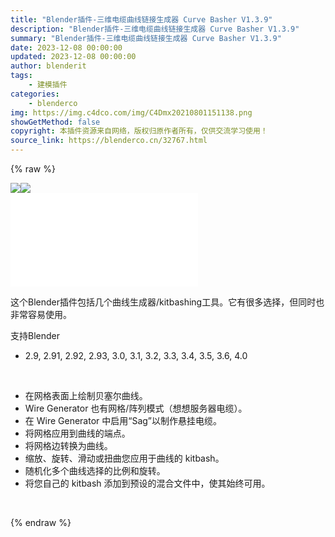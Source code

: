 ```yaml
---
title: "Blender插件-三维电缆曲线链接生成器 Curve Basher V1.3.9"
description: "Blender插件-三维电缆曲线链接生成器 Curve Basher V1.3.9"
summary: "Blender插件-三维电缆曲线链接生成器 Curve Basher V1.3.9"
date: 2023-12-08 00:00:00
updated: 2023-12-08 00:00:00
author: blenderit
tags: 
    - 建模插件
categories:
    - blenderco
img: https://img.c4dco.com/img/C4Dmx20210801151138.png
showGetMethod: false
copyright: 本插件资源来自网络，版权归原作者所有，仅供交流学习使用！
source_link: https://blenderco.cn/32767.html
---
```


{% raw %}
<p><img class="aligncenter" src="https://img.c4dco.com/img/C4Dmx20210801151138.png"><img class="aligncenter" src="https://img.c4dco.com/img/C4Dmx20210801151218.png"><br>
<iframe src="//player.bilibili.com/player.html?aid=547017601&amp;bvid=BV17q4y1p7h4&amp;cid=380784616&amp;page=1" frameborder="no" scrolling="no" allowfullscreen="allowfullscreen"> </iframe></p><p>这个Blender插件包括几个曲线生成器/kitbashing工具。它有很多选择，但同时也非常容易使用。</p><p>支持Blender</p><ul>
<li>2.9, 2.91, 2.92, 2.93, 3.0, 3.1, 3.2, 3.3, 3.4, 3.5, 3.6, 4.0</li>
</ul><p> </p><ul>
<li>在网格表面上绘制贝塞尔曲线。</li>
<li>Wire Generator 也有网格/阵列模式（想想服务器电缆）。</li>
<li>在 Wire Generator 中启用“Sag”以制作悬挂电缆。</li>
<li>将网格应用到曲线的端点。</li>
<li>将网格边转换为曲线。</li>
<li>缩放、旋转、滑动或扭曲您应用于曲线的 kitbash。</li>
<li>随机化多个曲线选择的比例和旋转。</li>
<li>将您自己的 kitbash 添加到预设的混合文件中，使其始终可用。</li>
</ul><p> </p>
<div style="display: none">blenderco</div>
{% endraw %}